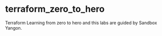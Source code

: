 # terraform_zero_to_hero
Terraform Learning from zero to hero and this labs are guided by Sandbox Yangon.
